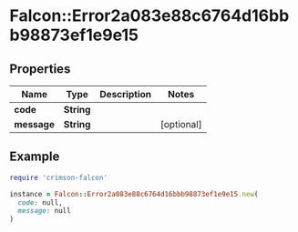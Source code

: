 # Falcon::Error2a083e88c6764d16bbb98873ef1e9e15

## Properties

| Name | Type | Description | Notes |
| ---- | ---- | ----------- | ----- |
| **code** | **String** |  |  |
| **message** | **String** |  | [optional] |

## Example

```ruby
require 'crimson-falcon'

instance = Falcon::Error2a083e88c6764d16bbb98873ef1e9e15.new(
  code: null,
  message: null
)
```


